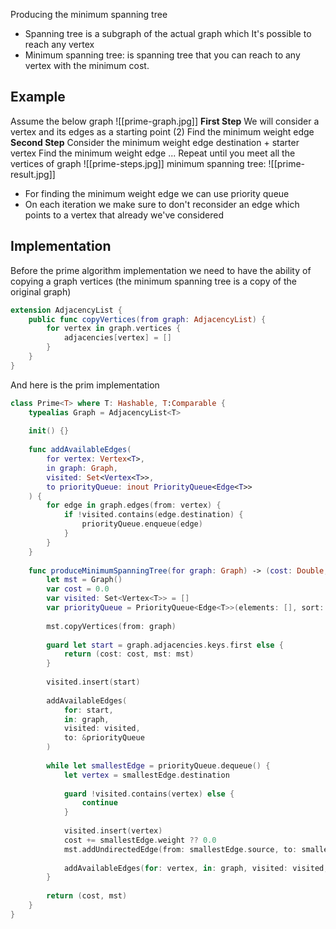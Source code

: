 Producing the minimum spanning tree
* Spanning tree is a subgraph of the actual graph which It's possible to reach any vertex
* Minimum spanning tree: is spanning tree that you can reach to any vertex with the minimum cost.
## Example
Assume the below graph
![[prime-graph.jpg]]
**First Step**
We will consider a vertex and its edges as a starting point (2)
Find the minimum weight edge
**Second Step**
Consider the  minimum weight edge destination + starter vertex
Find the minimum weight edge
...
Repeat until you meet all the vertices of graph
![[prime-steps.jpg]]
minimum spanning tree:
![[prime-result.jpg]]
* For finding the minimum weight edge we can use priority queue
* On each iteration we make sure to don't reconsider an edge which points to a vertex that already we've considered
## Implementation
Before the prime algorithm implementation we need to have the ability of copying a graph vertices (the minimum spanning tree is a copy of the original graph) 
```swift
extension AdjacencyList {
	public func copyVertices(from graph: AdjacencyList) {
		for vertex in graph.vertices {
			adjacencies[vertex] = []
		}
	}
}
```
And here is the prim implementation
```swift
class Prime<T> where T: Hashable, T:Comparable {
    typealias Graph = AdjacencyList<T>
    
    init() {}
    
    func addAvailableEdges(
        for vertex: Vertex<T>,
        in graph: Graph,
        visited: Set<Vertex<T>>,
        to priorityQueue: inout PriorityQueue<Edge<T>>
    ) {
        for edge in graph.edges(from: vertex) {
            if !visited.contains(edge.destination) {
                priorityQueue.enqueue(edge)
            }
        }
    }
    
    func produceMinimumSpanningTree(for graph: Graph) -> (cost: Double, mst: Graph) {
        let mst = Graph()
        var cost = 0.0
        var visited: Set<Vertex<T>> = []
        var priorityQueue = PriorityQueue<Edge<T>>(elements: [], sort: {$0.weight ?? 0 < $1.weight ?? 0})
        
        mst.copyVertices(from: graph)
        
        guard let start = graph.adjacencies.keys.first else {
            return (cost: cost, mst: mst)
        }
        
        visited.insert(start)
        
        addAvailableEdges(
            for: start,
            in: graph,
            visited: visited,
            to: &priorityQueue
        )
        
        while let smallestEdge = priorityQueue.dequeue() {
            let vertex = smallestEdge.destination
            
            guard !visited.contains(vertex) else {
                continue
            }
            
            visited.insert(vertex)
            cost += smallestEdge.weight ?? 0.0
            mst.addUndirectedEdge(from: smallestEdge.source, to: smallestEdge.destination, weight: smallestEdge.weight)
            
            addAvailableEdges(for: vertex, in: graph, visited: visited, to: &priorityQueue)
        }
        
        return (cost, mst)
    }
}
```
